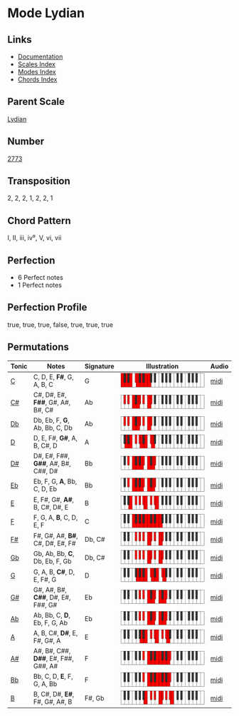 # Mode Lydian

## Links

- [Documentation](README.md)
- [Scales Index](Scales.md)
- [Modes Index](Modes.md)
- [Chords Index](Chords.md)

## Parent Scale

[Lydian](ScaleLydian.md)

## Number

[2773](https://ianring.com/musictheory/scales/2773)

## Transposition

2, 2, 2, 1, 2, 2, 1

## Chord Pattern

I, II, iii, iv⁰, V, vi, vii

## Perfection

- 6 Perfect notes
- 1 Perfect notes

## Perfection Profile

true, true, true, false, true, true, true

## Permutations

| Tonic | Notes | Signature | Illustration | Audio |
|-------|-------|-----------|--------------|-------|
| [C](ModeCNaturalLydian.md) | C, D, E, **F#**, G, A, B, C | G | ![CNaturalLydian](ModeCNaturalLydian.png) | [midi](https://github.com/edipermadi/music/blob/main/docs/ModeCNaturalLydian.mid?raw=true) |
| [C#](ModeCSharpLydian.md) | C#, D#, E#, **F##**, G#, A#, B#, C# | Ab | ![CSharpLydian](ModeCSharpLydian.png) | [midi](https://github.com/edipermadi/music/blob/main/docs/ModeCSharpLydian.mid?raw=true) |
| [Db](ModeDFlatLydian.md) | Db, Eb, F, **G**, Ab, Bb, C, Db | Ab | ![DFlatLydian](ModeDFlatLydian.png) | [midi](https://github.com/edipermadi/music/blob/main/docs/ModeDFlatLydian.mid?raw=true) |
| [D](ModeDNaturalLydian.md) | D, E, F#, **G#**, A, B, C#, D | A | ![DNaturalLydian](ModeDNaturalLydian.png) | [midi](https://github.com/edipermadi/music/blob/main/docs/ModeDNaturalLydian.mid?raw=true) |
| [D#](ModeDSharpLydian.md) | D#, E#, F##, **G##**, A#, B#, C##, D# | Bb | ![DSharpLydian](ModeDSharpLydian.png) | [midi](https://github.com/edipermadi/music/blob/main/docs/ModeDSharpLydian.mid?raw=true) |
| [Eb](ModeEFlatLydian.md) | Eb, F, G, **A**, Bb, C, D, Eb | Bb | ![EFlatLydian](ModeEFlatLydian.png) | [midi](https://github.com/edipermadi/music/blob/main/docs/ModeEFlatLydian.mid?raw=true) |
| [E](ModeENaturalLydian.md) | E, F#, G#, **A#**, B, C#, D#, E | B | ![ENaturalLydian](ModeENaturalLydian.png) | [midi](https://github.com/edipermadi/music/blob/main/docs/ModeENaturalLydian.mid?raw=true) |
| [F](ModeFNaturalLydian.md) | F, G, A, **B**, C, D, E, F | C | ![FNaturalLydian](ModeFNaturalLydian.png) | [midi](https://github.com/edipermadi/music/blob/main/docs/ModeFNaturalLydian.mid?raw=true) |
| [F#](ModeFSharpLydian.md) | F#, G#, A#, **B#**, C#, D#, E#, F# | Db, C# | ![FSharpLydian](ModeFSharpLydian.png) | [midi](https://github.com/edipermadi/music/blob/main/docs/ModeFSharpLydian.mid?raw=true) |
| [Gb](ModeGFlatLydian.md) | Gb, Ab, Bb, **C**, Db, Eb, F, Gb | Db, C# | ![GFlatLydian](ModeGFlatLydian.png) | [midi](https://github.com/edipermadi/music/blob/main/docs/ModeGFlatLydian.mid?raw=true) |
| [G](ModeGNaturalLydian.md) | G, A, B, **C#**, D, E, F#, G | D | ![GNaturalLydian](ModeGNaturalLydian.png) | [midi](https://github.com/edipermadi/music/blob/main/docs/ModeGNaturalLydian.mid?raw=true) |
| [G#](ModeGSharpLydian.md) | G#, A#, B#, **C##**, D#, E#, F##, G# | Eb | ![GSharpLydian](ModeGSharpLydian.png) | [midi](https://github.com/edipermadi/music/blob/main/docs/ModeGSharpLydian.mid?raw=true) |
| [Ab](ModeAFlatLydian.md) | Ab, Bb, C, **D**, Eb, F, G, Ab | Eb | ![AFlatLydian](ModeAFlatLydian.png) | [midi](https://github.com/edipermadi/music/blob/main/docs/ModeAFlatLydian.mid?raw=true) |
| [A](ModeANaturalLydian.md) | A, B, C#, **D#**, E, F#, G#, A | E | ![ANaturalLydian](ModeANaturalLydian.png) | [midi](https://github.com/edipermadi/music/blob/main/docs/ModeANaturalLydian.mid?raw=true) |
| [A#](ModeASharpLydian.md) | A#, B#, C##, **D##**, E#, F##, G##, A# | F | ![ASharpLydian](ModeASharpLydian.png) | [midi](https://github.com/edipermadi/music/blob/main/docs/ModeASharpLydian.mid?raw=true) |
| [Bb](ModeBFlatLydian.md) | Bb, C, D, **E**, F, G, A, Bb | F | ![BFlatLydian](ModeBFlatLydian.png) | [midi](https://github.com/edipermadi/music/blob/main/docs/ModeBFlatLydian.mid?raw=true) |
| [B](ModeBNaturalLydian.md) | B, C#, D#, **E#**, F#, G#, A#, B | F#, Gb | ![BNaturalLydian](ModeBNaturalLydian.png) | [midi](https://github.com/edipermadi/music/blob/main/docs/ModeBNaturalLydian.mid?raw=true) |
